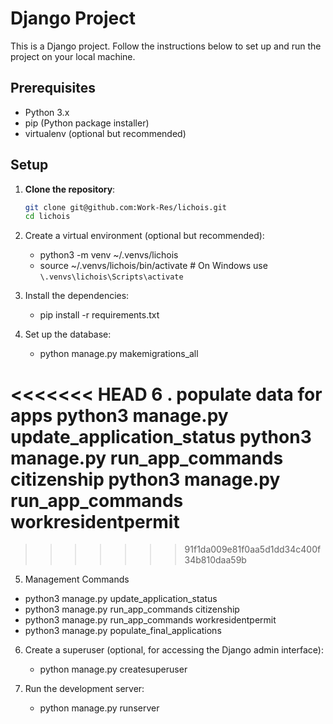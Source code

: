 # Django Project

This is a Django project. Follow the instructions below to set up and run the project on your local machine.

## Prerequisites

- Python 3.x
- pip (Python package installer)
- virtualenv (optional but recommended)

## Setup

1. **Clone the repository**:
   ```bash
   git clone git@github.com:Work-Res/lichois.git
   cd lichois


2. Create a virtual environment (optional but recommended):
    - python3 -m venv ~/.venvs/lichois
    - source ~/.venvs/lichois/bin/activate  # On Windows use `\.venvs\lichois\Scripts\activate`

3. Install the dependencies:
    - pip install -r requirements.txt

4. Set up the database:
    - python manage.py makemigrations_all

<<<<<<< HEAD
6 . populate data for apps
    python3 manage.py update_application_status
    python3 manage.py run_app_commands citizenship
    python3 manage.py run_app_commands workresidentpermit
=======
>>>>>>> 91f1da009e81f0aa5d1dd34c400f34b810daa59b

5. Management Commands
- python3 manage.py update_application_status
- python3 manage.py run_app_commands citizenship
- python3 manage.py run_app_commands workresidentpermit  
- python3 manage.py populate_final_applications

6. Create a superuser (optional, for accessing the Django admin interface):
    - python manage.py createsuperuser

7. Run the development server:
    - python manage.py runserver


